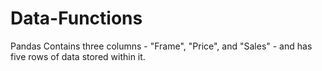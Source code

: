 # Data-Functions
Pandas 
Contains three columns - "Frame", "Price", and "Sales" - and has five rows of data stored within it.
